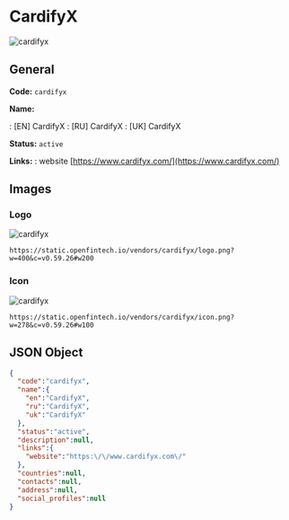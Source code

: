 
# CardifyX 
![cardifyx](https://static.openfintech.io/vendors/cardifyx/logo.png?w=400&c=v0.59.26#w200)  

## General 
 
**Code:** `cardifyx` 
 
**Name:** 
 
:	[EN] CardifyX 
:	[RU] CardifyX 
:	[UK] CardifyX 
 
**Status:** `active` 
 
**Links:** 
: website [https://www.cardifyx.com/](https://www.cardifyx.com/) 
 

## Images 

### Logo 
 
![cardifyx](https://static.openfintech.io/vendors/cardifyx/logo.png?w=400&c=v0.59.26#w200)  

```
https://static.openfintech.io/vendors/cardifyx/logo.png?w=400&c=v0.59.26#w200
```  

### Icon 
 
![cardifyx](https://static.openfintech.io/vendors/cardifyx/icon.png?w=278&c=v0.59.26#w100)  

```
https://static.openfintech.io/vendors/cardifyx/icon.png?w=278&c=v0.59.26#w100
```  

## JSON Object 

```json
{
  "code":"cardifyx",
  "name":{
    "en":"CardifyX",
    "ru":"CardifyX",
    "uk":"CardifyX"
  },
  "status":"active",
  "description":null,
  "links":{
    "website":"https:\/\/www.cardifyx.com\/"
  },
  "countries":null,
  "contacts":null,
  "address":null,
  "social_profiles":null
}
```  
